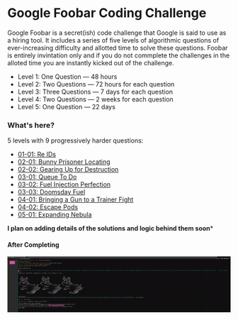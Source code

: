 # Google Foobar Coding Challenge
Google Foobar is a secret(ish) code challenge that Google is said to use as a hiring tool. It includes a series of five levels of algorithmic questions of ever-increasing difficulty and allotted time to solve these questions.
Foobar is entirely invintation only and if you do not commplete the challenges in the alloted time you are instantly kicked out of the challenge. 

- Level 1: One Question — 48 hours
- Level 2: Two Questions — 72 hours for each question
- Level 3: Three Questions — 7 days for each question
- Level 4: Two Questions — 2 weeks for each question
- Level 5: One Question — 22 days

### What's here?
5 levels with 9 progressively harder questions:

- [01-01: Re IDs](https://github.com/sequenzia/challenges/tree/master/google_foobar/01_01_Re_ID)
- [02-01: Bunny Prisoner Locating](https://github.com/sequenzia/challenges/tree/master/google_foobar/02_01_Bunny_Prisoner_Locating)
- [02-02: Gearing Up for Destruction](https://github.com/sequenzia/challenges/tree/master/google_foobar/02_02_Gearing_Up_for_Destruction)
- [03-01: Queue To Do](https://github.com/sequenzia/challenges/tree/master/google_foobar/03_01_Queue_To_Do)
- [03-02: Fuel Injection Perfection](https://github.com/sequenzia/challenges/tree/master/google_foobar/03_02_Fuel_Injection_Perfection)
- [03-03: Doomsday Fuel](https://github.com/sequenzia/challenges/tree/master/google_foobar/03_03_Doomsday_Fuel)
- [04-01: Bringing a Gun to a Trainer Fight](https://github.com/sequenzia/challenges/tree/master/google_foobar/04_01_Bringing_a_Gun_to_a_Trainer_Fight)
- [04-02: Escape Pods](https://github.com/sequenzia/challenges/tree/master/google_foobar/04_02_Escape_Pods)
- [05-01: Expanding Nebula](https://github.com/sequenzia/challenges/tree/master/google_foobar/05_01_Expanding_Nebula)


**I plan on adding details of the solutions and logic behind them soon***

#### After Completing
![](https://github.com/sequenzia/challenges/blob/master/google_foobar/foobar.gif)
